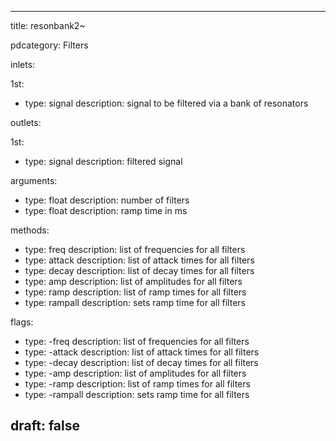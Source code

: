 --- 


title: resonbank2~

pdcategory: Filters

inlets:

  1st:
  - type: signal
    description: signal to be filtered via a bank of resonators

outlets:

  1st:
  - type: signal
    description: filtered signal

arguments:
  - type: float
    description: number of filters
  - type: float
    description: ramp time in ms

methods:
  - type: freq <list>
    description: list of frequencies for all filters
  - type: attack <list>
    description: list of attack times for all filters
  - type: decay <list>
    description: list of decay times for all filters
  - type: amp <list>
    description: list of amplitudes for all filters
  - type: ramp <list>
    description: list of ramp times for all filters
  - type: rampall <float>
    description: sets ramp time for all filters

flags:
  - type: -freq <list>
    description: list of frequencies for all filters
  - type: -attack <list>
    description: list of attack times for all filters
  - type: -decay <list>
    description: list of decay times for all filters
  - type: -amp <list>
    description: list of amplitudes for all filters
  - type: -ramp <list>
    description: list of ramp times for all filters
  - type: -rampall <float>
    description: sets ramp time for all filters

draft: false
---